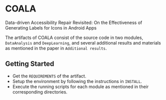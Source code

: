 # COALA
Data-driven Accessibility Repair Revisited: On the Effectiveness of Generating Labels for Icons in Android Apps

The artifacts of COALA consist of the source code in two modules, `DataAnalysis` and `DeepLearning`, and several additional results and materials as mentioned in the paper in `Additional results`.

## Getting Started
- Get the `REQUIREMENTS` of the artifact. 
- Setup the environment by following the instructions in `INSTALL`. 
- Execute the running scripts for each module as mentioned in their corresponding directories.
